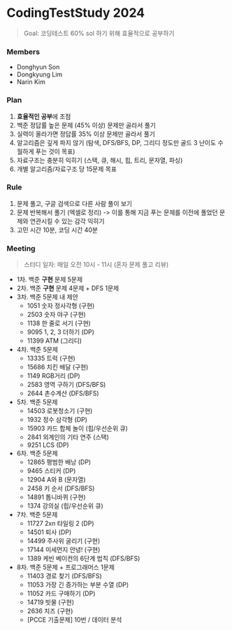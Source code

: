 # CodingTestStudy 2024

> Goal: 코딩테스트 60% sol 하기 위해 효율적으로 공부하기

### Members
- Donghyun Son
- Dongkyung Lim
- Narin Kim

### Plan
1. **효율적인 공부**에 초점
2. 백준 정답률 높은 문제 (45% 이상) 문제만 골라서 풀기
3. 실력이 올라가면 정답률 35% 이상 문제만 골라서 풀기
4. 알고리즘은 깊게 파지 않기 (탐색, DFS/BFS, DP, 그리디 정도만 골드 3 난이도 수월하게 푸는 것이 목표)
5. 자료구조는 충분히 익히기 (스택, 큐, 해시, 힙, 트리, 문자열, 파싱)
6. 개별 알고리즘/자료구조 당 15문제 목표

### Rule
1. 문제 풀고, 구글 검색으로 다른 사람 풀이 보기
2. 문제 반복해서 풀기 (엑셀로 정리)
    -> 이를 통해 지금 푸는 문제를 이전에 풀었던 문제와 연관시킬 수 있는 감각 익히기
3. 고민 시간 10분, 코딩 시간 40분


### Meeting
> 스터디 일자: 매일 오전 10시 - 11시 (혼자 문제 풀고 리뷰)

- 1차. 백준 **구현** 문제 5문제
- 2차. 백준 **구현** 문제 4문제 + DFS 1문제
- 3차. 백준 5문제 내 제안
    - 1051 숫자 정사각형 (구현)
    - 2503 숫자 야구 (구현)
    - 1138 한 줄로 서기 (구현)
    - 9095 1, 2, 3 더하기 (DP)
    - 11399 ATM (그리디)
- 4차. 백준 5문제
    - 13335 트럭 (구현)
    - 15686 치킨 배달 (구현)
    - 1149 RGB거리 (DP)
    - 2583 영역 구하기 (DFS/BFS)
    - 2644 촌수계산 (DFS/BFS)
- 5차. 백준 5문제
    - 14503 로봇청소기 (구현)
    - 1932 정수 삼각형 (DP)
    - 15903 카드 합체 놀이 (힙/우선순위 큐)
    - 2841 외계인의 기타 연주 (스택)
    - 9251 LCS (DP)
- 6차. 백준 5문제
    - 12865 평범한 배낭 (DP)
    - 9465 스티커 (DP)
    - 12904 A와 B (문자열)
    - 2458 키 순서 (DFS/BFS)
    - 14891 톱니바퀴 (구현)
    - 1374 강의실 (힙/우선순위 큐)
- 7차. 백준 5문제
    - 11727 2xn 타일링 2 (DP)
    - 14501 퇴사 (DP)
    - 14499 주사위 굴리기 (구현)
    - 17144 미세먼지 안녕! (구현)
    - 1389 케빈 베이컨의 6단계 법칙 (DFS/BFS)
- 8차. 백준 5문제 + 프로그래머스 1문제
    - 11403 경로 찾기 (DFS/BFS)
    - 11053 가장 긴 증가하는 부분 수열 (DP)
    - 11052 카드 구매하기 (DP)
    - 14719 빗물 (구현)
    - 2636 치즈 (구현)
    - [PCCE 기출문제] 10번 / 데이터 분석

